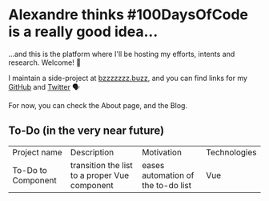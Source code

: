 # Alexandre thinks #100DaysOfCode is a really good idea...

...and this is the platform where I'll be hosting my efforts, intents and research. Welcome! 🙌

I maintain a side-project at [bzzzzzzz.buzz](https://bzzzzzzz.buzz), and you can find links for my [GitHub](https://github.com/protsaq) and [Twitter](https://twitter.com/protsaq) 🗣

For now, you can check the About page, and the Blog.


## To-Do (in the very near future)

<table id="to-do">
	<tr>
		<td>Project name</td>
		<td>Description</td>
		<td>Motivation</td>
		<td>Technologies</td>
	</tr>
	<tr>
		<td>To-Do to Component</td>
		<td>transition the list to a proper Vue component</td>
		<td>eases automation of the to-do list</td>
		<td>Vue</td>
	</tr>
</table>
